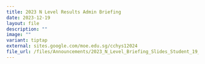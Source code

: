 ```yaml
---
title: 2023 N Level Results Admin Briefing
date: 2023-12-19
layout: file
description: ""
image: ""
variant: tiptap
external: sites.google.com/moe.edu.sg/cchys12024
file_url: /files/Announcements/2023_N_Level_Briefing_Slides_Student_19_Dec.pdf
---
```


